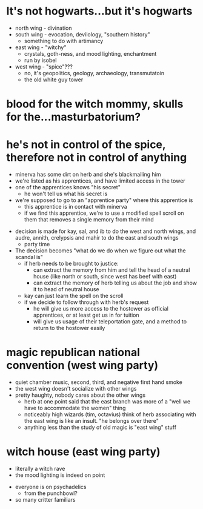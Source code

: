 # It's not hogwarts...but it's hogwarts
- north wing - divination
- south wing - evocation, devilology, "southern history"
	- something to do with artimancy 
- east wing - "witchy"
	- crystals, goth-ness, and mood lighting, enchantment
	- run by isobel
- west wing - "spice"???
	- no, it's geopolitics, geology, archaeology, transmutatoin
	- the old white guy tower

# blood for the witch mommy, skulls for the...masturbatorium?

# he's not in control of the spice, therefore not in control of anything
- minerva has some dirt on herb and she's blackmailing him
- we're listed as his apprentices, and have limited access in the tower
- one of the apprentices knows "his secret"
	- he won't tell us what his secret is
- we're supposed to go to an "apprentice party" where this apprentice is
	- this apprentice is in contact with minerva
	- if we find this apprentice, we're to use a modified spell scroll on them that removes a single memory from their mind
* decision is made for kay, sal, and ib to do the west and north wings, and audre, annith, crelypsis and mahir to do the east and south wings
	* party time
* The decision becomes "what do we do when we figure out what the scandal is"
	* if herb needs to be brought to justice:
		* can extract the memory from him and tell the head of a neutral house (like north or south, since west has beef with east)
		* can extract the memory of herb telling us about the job and show it to head of neutral house
	* kay can just learn the spell on the scroll
	* if we decide to follow through with herb's request
		* he will give us more access to the hostower as official apprentices, or at least get us in for tuition
		* will give us usage of their teleportation gate, and a method to return to the hostower easily
# magic republican national convention (west wing party)
- quiet chamber music, second, third, and negative first hand smoke
- the west wing doesn't socialize with other wings
- pretty haughty, nobody cares about the other wings
	- herb at one point said that the east branch was more of a "well we have to accommodate the women" thing
	- noticeably high wizards (tim, octavius) think of herb associating with the east wing is like an insult. "he belongs over there"
	- anything less than the study of old magic is "east wing" stuff
# witch house (east wing party)
- literally a witch rave
- the mood lighting is indeed on point
* everyone is on psychadelics
	* from the punchbowl?
* so many critter familiars
